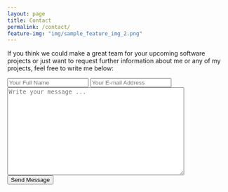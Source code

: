 ```yaml
---
layout: page
title: Contact
permalink: /contact/
feature-img: "img/sample_feature_img_2.png"
---
```


If you think we could make a great team for your upcoming software projects or just want to request further information about me or any of my projects, feel free to write me below:

<form action="https://getsimpleform.com/messages?form_api_token=8ec05af53da6c16dd1a6ac5a4d8f7a1b" method="post">
  <!-- the redirect_to is optional, the form will redirect to the referrer on submission -->
  <input type='hidden' name='redirect_to' value="{{ site.baseurl }}/thank-you" />
  <input type='text' name='name' placeholder='Your Full Name' />
  <input type='email' name='email' placeholder='Your E-mail Address' />
  <br>
  <textarea name='message' placeholder='Write your message ...' style="width: 80%; height: 200px"></textarea>
  <br>
  <input type='submit' value='Send Message' />
</form>
